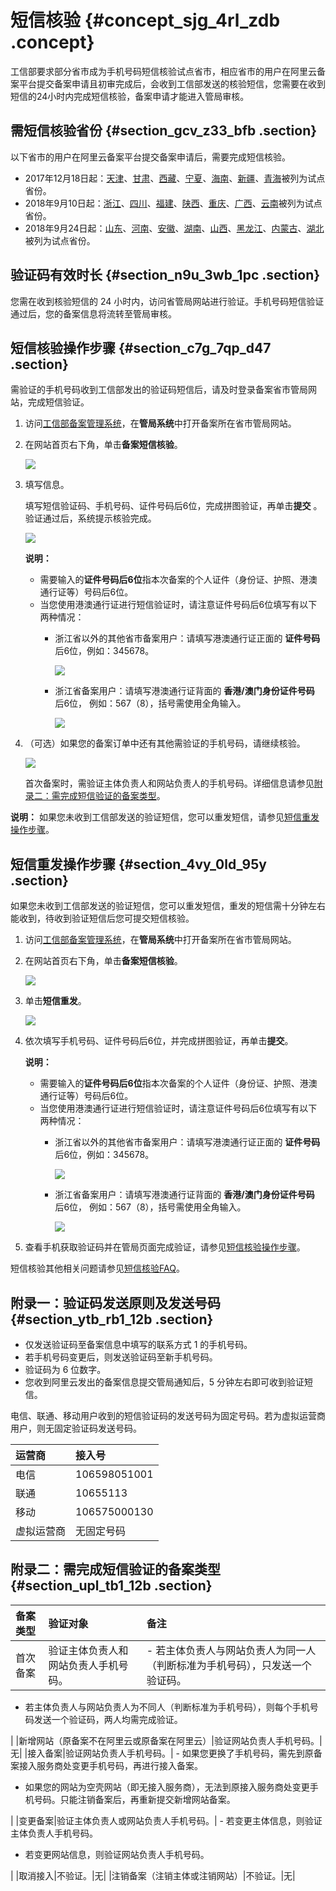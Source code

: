 # 短信核验 {#concept_sjg_4rl_zdb .concept}

工信部要求部分省市成为手机号码短信核验试点省市，相应省市的用户在阿里云备案平台提交备案申请且初审完成后，会收到工信部发送的核验短信，您需要在收到短信的24小时内完成短信核验，备案申请才能进入管局审核。

## 需短信核验省份 {#section_gcv_z33_bfb .section}

以下省市的用户在阿里云备案平台提交备案申请后，需要完成短信核验。

-   2017年12月18日起：[天津](http://tj.beian.miit.gov.cn)、[甘肃](http://gs.beian.miit.gov.cn)、[西藏](http://xz.beian.miit.gov.cn)、[宁夏](http://nx.beian.miit.gov.cn)、[海南](http://hi.beian.miit.gov.cn)、[新疆](http://xj.beian.miit.gov.cn)、[青海](http://qh.beian.miit.gov.cn)被列为试点省份。
-   2018年9月10日起：[浙江](http://zj.beian.miit.gov.cn)、[四川](http://sc.beian.miit.gov.cn)、[福建](http://fj.beian.miit.gov.cn)、[陕西](http://sn.beian.miit.gov.cn)、[重庆](http://cq.beian.miit.gov.cn)、[广西](http://gx.beian.miit.gov.cn)、[云南](http://yn.beian.miit.gov.cn)被列为试点省份。
-   2018年9月24日起：[山东](http://sd.beian.miit.gov.cn)、[河南](http://ha.beian.miit.gov.cn)、[安徽](http://ah.beian.miit.gov.cn)、[湖南](http://hn.beian.miit.gov.cn)、[山西](http://sx.beian.miit.gov.cn)、[黑龙江](http://hl.beian.miit.gov.cn)、[内蒙古](http://nm.beian.miit.gov.cn)、[湖北](http://hb.beian.miit.gov.cn)被列为试点省份。

## 验证码有效时长 {#section_n9u_3wb_1pc .section}

您需在收到核验短信的 24 小时内，访问省管局网站进行验证。手机号码短信验证通过后，您的备案信息将流转至管局审核。

## 短信核验操作步骤 {#section_c7g_7qp_d47 .section}

需验证的手机号码收到工信部发出的验证码短信后，请及时登录备案省市管局网站，完成短信验证。

1.  访问[工信部备案管理系统](http://www.beian.miit.gov.cn)，在**管局系统**中打开备案所在省市管局网站。
2.  在网站首页右下角，单击**备案短信核验**。

    ![](http://static-aliyun-doc.oss-cn-hangzhou.aliyuncs.com/assets/img/14204/156499511934361_zh-CN.png)

3.  填写信息。

    填写短信验证码、手机号码、证件号码后6位，完成拼图验证，再单击**提交** 。验证通过后，系统提示核验完成。

    ![](http://static-aliyun-doc.oss-cn-hangzhou.aliyuncs.com/assets/img/14204/15649951199830_zh-CN.png)

    **说明：** 

    -   需要输入的**证件号码后6位**指本次备案的个人证件（身份证、护照、港澳通行证等）号码后6位。
    -   当您使用港澳通行证进行短信验证时，请注意证件号码后6位填写有以下两种情况：
        -   浙江省以外的其他省市备案用户：请填写港澳通行证正面的 **证件号码** 后6位，例如：345678。

            ![](http://static-aliyun-doc.oss-cn-hangzhou.aliyuncs.com/assets/img/14204/15649951195573_zh-CN.png)

        -   浙江省备案用户：请填写港澳通行证背面的 **香港/澳门身份证件号码** 后6位， 例如：567（8），括号需使用全角输入。

            ![](http://static-aliyun-doc.oss-cn-hangzhou.aliyuncs.com/assets/img/14204/15649951205578_zh-CN.png)

4.  （可选）如果您的备案订单中还有其他需验证的手机号码，请继续核验。

    ![](http://static-aliyun-doc.oss-cn-hangzhou.aliyuncs.com/assets/img/14204/15649951205577_zh-CN.png)

    首次备案时，需验证主体负责人和网站负责人的手机号码。详细信息请参见[附录二：需完成短信验证的备案类型](#section_upl_tb1_12b)。


**说明：** 如果您未收到工信部发送的验证短信，您可以重发短信，请参见[短信重发操作步骤](#section_4vy_0ld_95y)。

## 短信重发操作步骤 {#section_4vy_0ld_95y .section}

如果您未收到工信部发送的验证短信，您可以重发短信，重发的短信需十分钟左右能收到，待收到验证短信后您可提交短信核验。

1.  访问[工信部备案管理系统](http://www.beian.miit.gov.cn)，在**管局系统**中打开备案所在省市管局网站。
2.  在网站首页右下角，单击**备案短信核验**。

    ![](http://static-aliyun-doc.oss-cn-hangzhou.aliyuncs.com/assets/img/14204/156499511934361_zh-CN.png)

3.  单击**短信重发**。

    ![](http://static-aliyun-doc.oss-cn-hangzhou.aliyuncs.com/assets/img/14204/156499512034362_zh-CN.png)

4.  依次填写手机号码、证件号码后6位，并完成拼图验证，再单击**提交**。

    **说明：** 

    -   需要输入的**证件号码后6位**指本次备案的个人证件（身份证、护照、港澳通行证等）号码后6位。
    -   当您使用港澳通行证进行短信验证时，请注意证件号码后6位填写有以下两种情况：
        -   浙江省以外的其他省市备案用户：请填写港澳通行证正面的 **证件号码** 后6位，例如：345678。

            ![](http://static-aliyun-doc.oss-cn-hangzhou.aliyuncs.com/assets/img/14204/15649951195573_zh-CN.png)

        -   浙江省备案用户：请填写港澳通行证背面的 **香港/澳门身份证件号码** 后6位， 例如：567（8），括号需使用全角输入。

            ![](http://static-aliyun-doc.oss-cn-hangzhou.aliyuncs.com/assets/img/14204/15649951205578_zh-CN.png)

5.  查看手机获取验证码并在管局页面完成验证，请参见[短信核验操作步骤](#section_c7g_7qp_d47)。

短信核验其他相关问题请参见[短信核验FAQ](../../../../cn.zh-CN/常见问题/备案流程FAQ/短信核验FAQ.md#)。

## 附录一：验证码发送原则及发送号码 {#section_ytb_rb1_12b .section}

-   仅发送验证码至备案信息中填写的联系方式 1 的手机号码。
-   若手机号码变更后，则发送验证码至新手机号码。
-   验证码为 6 位数字。
-   您收到阿里云发出的备案信息提交管局通知后，5 分钟左右即可收到验证短信。

电信、联通、移动用户收到的短信验证码的发送号码为固定号码。若为虚拟运营商用户，则无固定验证码发送号码。

|运营商|接入号|
|:--|:--|
|电信|106598051001|
|联通|10655113|
|移动|106575000130|
|虚拟运营商|无固定号码|

## 附录二：需完成短信验证的备案类型 {#section_upl_tb1_12b .section}

|备案类型|验证对象|备注|
|:---|:---|:-|
|首次备案|验证主体负责人和网站负责人手机号码。| -   若主体负责人与网站负责人为同一人（判断标准为手机号码），只发送一个验证码。
-   若主体负责人与网站负责人为不同人（判断标准为手机号码），则每个手机号码发送一个验证码，两人均需完成验证。

 |
|新增网站（原备案不在阿里云或原备案在阿里云）|验证网站负责人手机号码。|无|
|接入备案|验证网站负责人手机号码。| -   如果您更换了手机号码，需先到原备案接入服务商处变更手机号码，再进行接入备案。
-   如果您的网站为空壳网站（即无接入服务商），无法到原接入服务商处变更手机号码。只能注销备案后，再重新提交新增网站备案。

 |
|变更备案|验证主体负责人或网站负责人手机号码。| -   若变更主体信息，则验证主体负责人手机号码。
-   若变更网站信息，则验证网站负责人手机号码。

 |
|取消接入|不验证。|无|
|注销备案（注销主体或注销网站）|不验证。|无|

